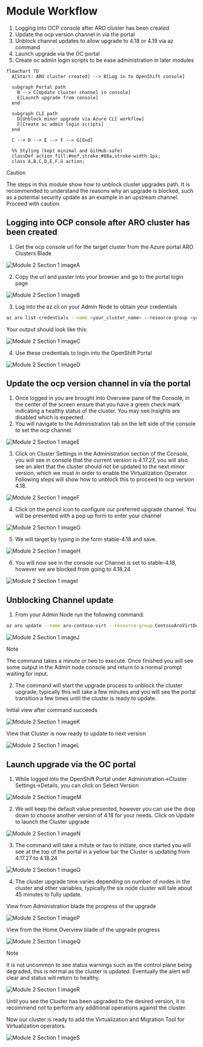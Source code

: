 # Module Workflow

1. Logging into OCP console after ARO cluster has been created
2. Update the ocp version channel in via the portal
3. Unblock channel updates to allow upgrade to 4.18 or 4.19 via az command
4. Launch upgrade via the OC portal
5. Create oc admin login scripts to be ease administration in later modules

```mermaid
flowchart TD
  A[Start: ARO cluster created] --> B[Log in to OpenShift console]

  subgraph Portal path
    B --> C[Update cluster channel in console]
    E[Launch upgrade from console]
  end

  subgraph CLI path
    D[Unblock minor upgrade via Azure CLI workflow]
    F[Create oc admin login scripts]
  end

  C --> D --> E --> F --> G[End]

  %% Styling (kept minimal and GitHub-safe)
  classDef action fill:#eef,stroke:#88a,stroke-width:1px;
  class A,B,C,D,E,F,G action;
```

> [!CAUTION] 
> The steps in this module show how to unblock cluster upgrades path. It is recommended to understand the reasons why an upgrade is blocked, such as a potential security update as an example in an upstream channel. Proceed with caution.

## Logging into OCP console after ARO cluster has been created

1. Get the ocp console url for the target cluster from the Azure portal ARO Clusters Blade

![Module 2 Section 1 imageA](assets/images/mod02/OCPConsole-001.png)

2. Copy the url and paster into your browser and go to the portal login page

![Module 2 Section 1 imageB](assets/images/mod02/OCPConsole-002.png)

3. Log into the az cli on your Admin Node to obtain your credentials

```bash
az aro list-credentials --name <your_cluster_name> --resource-group <your_resource_group_name>
```
Your output should look like this:

![Module 2 Section 1 imageC](assets/images/mod02/OCPConsole-003.png)

4. Use these credentials to login into the OpenShift Portal

![Module 2 Section 1 imageD](assets/images/mod02/OCPConsole-004.png)

## Update the ocp version channel in via the portal

1. Once logged in you are brought into Overview pane of the Console, in the center of the screen ensure that you have a green check mark indicating a healthy status of the cluster. You may see Insights are disabled which is expected.
2. You will navigate to the Administration tab on the left side of the console to set the ocp channel.

![Module 2 Section 1 imageE](assets/images/mod02/OCPConsole-005.png)

3. Click on Cluster Settings in the Administration section of the Console, you will see in console that the current version is 4.17.27, you will also see an alert that the cluster should not be updated to the next minor version, which we must in order to enable the Virtualization Operator. Following steps will show how to unblock this to proceed to ocp version 4.18. 

![Module 2 Section 1 imageF](assets/images/mod02/OCPConsole-006.png)

4. Click on the pencil icon to configure our preferred upgrade channel. You will be presented with a pop up form to enter your channel

![Module 2 Section 1 imageG](assets/images/mod02/OCPConsole-007.png)

5. We will target by typing in the form stable-4.18 and save.

![Module 2 Section 1 imageH](assets/images/mod02/OCPConsole-008.png)

6. You will now see in the console our Channel is set to stable-4.18, however we are blocked from going to 4.18.24

![Module 2 Section 1 imageI](assets/images/mod02/OCPConsole-009.png)

## Unblocking Channel update

1. From your Admin Node run the following command:

```bash
az aro update --name aro-contoso-virt --resource-group ContosoAroVirtDemo --upgradeable-to 4.18.24
```
![Module 2 Section 1 imageJ](assets/images/mod02/OCPConsole-010.png)

> [!NOTE]
> The command takes a minute or two to execute. Once finished you will see some output in the Admin node console and return to a normal prompt waiting for input.

2. The command will start the upgrade process to unblock the cluster upgrade, typically this will take a few minutes and you will see the portal transition a few times until the cluster is ready to update.

Initial view after command succeeds

![Module 2 Section 1 imageK](assets/images/mod02/OCPConsole-011.png)

View that Cluster is now ready to update to next version

![Module 2 Section 1 imageL](assets/images/mod02/OCPConsole-012.png)

## Launch upgrade via the OC portal

1. While logged into the OpenShift Portal under Administration->Cluster Settings->Details, you can click on Select Version

![Module 2 Section 1 imageM](assets/images/mod02/OCPConsole-013.png)

2. We will keep the default value presented, however you can use the drop down to choose another version of 4.18 for your needs. Click on Update to launch the Cluster upgrade

![Module 2 Section 1 imageN](assets/images/mod02/OCPConsole-014.png)

3. The command will take a mitute or two to initiate, once started you will see at the top of the portal in a yellow bar the Cluster is updating from 4.17.27 to 4.18.24

![Module 2 Section 1 imageO](assets/images/mod02/OCPConsole-015.png)

4. The cluster upgrade time varies depending on number of nodes in the cluster and other variables, typically the six node cluster will tale about 45 minutes to fully update.

View from Administration blade the progress of the upgrade

![Module 2 Section 1 imageP](assets/images/mod02/OCPConsole-016.png)

View from the Home Overview blade of the upgrade progress

![Module 2 Section 1 imageQ](assets/images/mod02/OCPConsole-017.png)

> [!NOTE] 
> It is not uncommon to see status warnings such as the control plane being degraded, this is normal as the cluster is updated. Eventually the alert will clear and status will return to healthy.
>
> ![Module 2 Section 1 imageR](assets/images/mod02/OCPConsole-018.png)
>
> Until you see the Cluster has been upgraded to the desired version, it is recommend not to perform any additional operations against the cluster.

Now our cluster is ready to add the Virtualization and Migration Tool for Virtualization operators.

![Module 2 Section 1 imageS](assets/images/mod02/OCPConsole-019.png)
